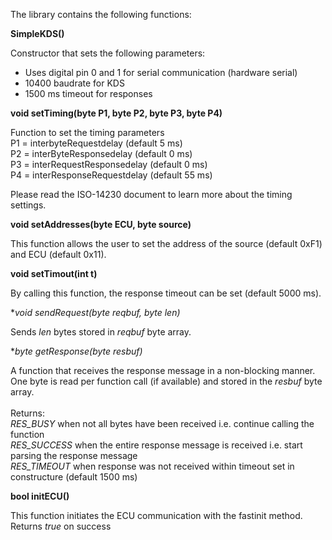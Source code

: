 The library contains the following functions:

**SimpleKDS()**

Constructor that sets the following parameters:<br />
- Uses digital pin 0 and 1 for serial communication (hardware serial)<br />
- 10400 baudrate for KDS<br />
- 1500 ms timeout for responses<br />

**void setTiming(byte P1, byte P2, byte P3, byte P4)**

Function to set the timing parameters<br />
P1 = interbyteRequestdelay (default 5 ms)<br />
P2 = interByteResponsedelay (default 0 ms)<br />
P3 = interRequestResponsedelay (default 0 ms)<br />
P4 = interResponseRequestdelay (default 55 ms)<br />

Please read the ISO-14230 document to learn more about the timing settings. <br/>

**void setAddresses(byte ECU, byte source)**

This function allows the user to set the address of the source (default 0xF1) and ECU (default 0x11). <br>

**void setTimout(int t)**

By calling this function, the response timeout can be set (default 5000 ms).<br>

**void sendRequest(byte *reqbuf, byte len)**

Sends *len* bytes stored in *reqbuf* byte array.

**byte getResponse(byte *resbuf)**

A function that receives the response message in a non-blocking manner. One byte is read per function call (if available) and stored in the *resbuf* byte array.<br><br>
Returns:<br>
*RES_BUSY* when not all bytes have been received i.e. continue calling the function<br>
*RES_SUCCESS* when the entire response message is received i.e. start parsing the response message<br>
*RES_TIMEOUT* when response was not received within timeout set in constructure (default 1500 ms)<br>

**bool initECU()**

This function initiates the ECU communication with the fastinit method. Returns *true* on success<br />
	
